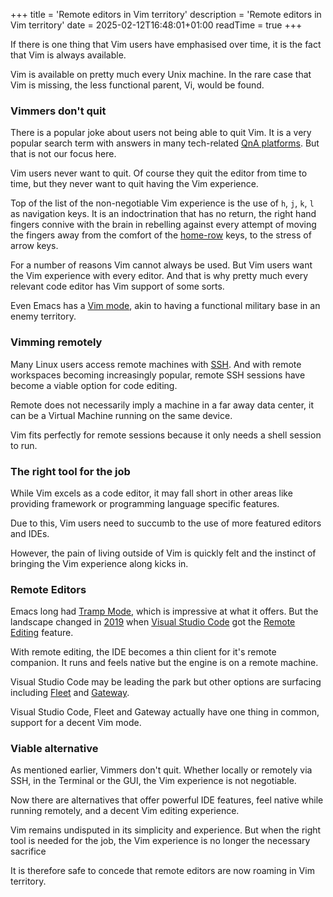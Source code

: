 +++
title = 'Remote editors in Vim territory'
description = 'Remote editors in Vim territory'
date = 2025-02-12T16:48:01+01:00
readTime = true
+++

If there is one thing that Vim users have emphasised over time, it is the fact that Vim is always available.

Vim is available on pretty much every Unix machine. In the rare case that Vim is missing, the less functional parent, Vi, would be found.

### Vimmers don't quit

There is a popular joke about users not being able to quit Vim. It is a very popular search term with answers in many tech-related [QnA platforms](https://stackoverflow.com/q/11828270). But that is not our focus here.

Vim users never want to quit. Of course they quit the editor from time to time, but they never want to quit having the Vim experience.

Top of the list of the non-negotiable Vim experience is the use of `h`, `j`, `k`, `l` as navigation keys. It is an indoctrination that has no return, the right hand fingers connive with the brain in rebelling against every attempt of moving the fingers away from the comfort of the [home-row](https://www.computerhope.com/jargon/h/hrk.htm) keys, to the stress of arrow keys.

For a number of reasons Vim cannot always be used. But Vim users want the Vim experience with every editor. And that is why pretty much every relevant code editor has Vim support of some sorts.

Even Emacs has a [Vim mode](https://github.com/emacs-evil/evil), akin to having a functional military base in an enemy territory.

### Vimming remotely

Many Linux users access remote machines with [SSH](https://en.wikipedia.org/wiki/Secure_Shell). And with remote workspaces becoming increasingly popular, remote SSH sessions have become a viable option for code editing.

Remote does not necessarily imply a machine in a far away data center, it can be a Virtual Machine running on the same device.

Vim fits perfectly for remote sessions because it only needs a shell session to run.

### The right tool for the job

While Vim excels as a code editor, it may fall short in other areas like providing framework or programming language specific features.

Due to this, Vim users need to succumb to the use of more featured editors and IDEs.

However, the pain of living outside of Vim is quickly felt and the instinct of bringing the Vim experience along kicks in.

### Remote Editors

Emacs long had [Tramp Mode](https://www.emacswiki.org/emacs/TrampMode), which is impressive at what it offers. But the landscape changed in [2019](https://code.visualstudio.com/blogs/2019/05/02/remote-development) when [Visual Studio Code](https://code.visualstudio.com) got the [Remote Editing](https://code.visualstudio.com/docs/remote/ssh) feature.

With remote editing, the IDE becomes a thin client for it's remote companion. It runs and feels native but the engine is on a remote machine.

Visual Studio Code may be leading the park but other options are surfacing including [Fleet](https://www.jetbrains.com/fleet/) and [Gateway](https://www.jetbrains.com/remote-development/gateway/).

Visual Studio Code, Fleet and Gateway actually have one thing in common, support for a decent Vim mode.

### Viable alternative

As mentioned earlier, Vimmers don't quit. Whether locally or remotely via SSH, in the Terminal or the GUI, the Vim experience is not negotiable.

Now there are alternatives that offer powerful IDE features, feel native while running remotely, and a decent Vim editing experience.

Vim remains undisputed in its simplicity and experience. But when the right tool is needed for the job, the Vim experience is no longer the necessary sacrifice

It is therefore safe to concede that remote editors are now roaming in Vim territory.
